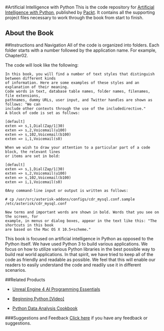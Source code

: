 #Artificial Intelligence with Python
This is the code repository for [Artificial Intelligence with Python](https://www.packtpub.com/big-data-and-business-intelligence/artificial-intelligence-python?utm_source=github&utm_medium=repository&utm_campaign=9781786464392), published by [Packt](https://www.packtpub.com/?utm_source=github). It contains all the supporting project files necessary to work through the book from start to finish.
## About the Book

##Instructions and Navigation
All of the code is organized into folders. Each folder starts with a number followed by the application name. For example, Chapter02.



The code will look like the following:
```
In this book, you will find a number of text styles that distinguish between different kinds
of information. Here are some examples of these styles and an explanation of their meaning.
Code words in text, database table names, folder names, filenames, file extensions,
pathnames, dummy URLs, user input, and Twitter handles are shown as follows: "We can
include other contexts through the use of the includedirective."
A block of code is set as follows:

[default]
exten => s,1,Dial(Zap/1|30)
exten => s,2,Voicemail(u100)
exten => s,102,Voicemail(b100)
exten => i,1,Voicemail(s0)

When we wish to draw your attention to a particular part of a code block, the relevant lines
or items are set in bold:

[default]
exten => s,1,Dial(Zap/1|30)
exten => s,2,Voicemail(u100)
exten => s,102,Voicemail(b100)
exten => i,1,Voicemail(s0)

0Any command-line input or output is written as follows:

# cp /usr/src/asterisk-addons/configs/cdr_mysql.conf.sample
/etc/asterisk/cdr_mysql.conf

New terms and important words are shown in bold. Words that you see on the screen, for
example, in menus or dialog boxes, appear in the text like this: "The shortcuts in this book
are based on the Mac OS X 10.5+scheme."
```

This book is focused on artificial intelligence in Python as opposed to the Python itself. We have used Python 3 to build various applications. We focus on how to utilize various Python libraries in the best possible way to build real world applications. In that spirit, we have tried to keep all of the code as friendly and readable as possible. We feel that this will enable our readers to easily understand the code and readily use it in different scenarios.

##Related Products
* [Unreal Engine 4 AI Programming Essentials](https://www.packtpub.com/game-development/unreal-engine-4-ai-programming-essentials?utm_source=github&utm_medium=repository&utm_campaign=9781784393120)

* [Beginning Python [Video]](https://www.packtpub.com/application-development/beginning-python-video?utm_source=github&utm_medium=repository&utm_campaign=9781786468994)

* [Python Data Analysis Cookbook](https://www.packtpub.com/big-data-and-business-intelligence/python-data-analysis-cookbook?utm_source=github&utm_medium=repository&utm_campaign=9781785282287)

###Suggestions and Feedback
[Click here](https://docs.google.com/forms/d/e/1FAIpQLSe5qwunkGf6PUvzPirPDtuy1Du5Rlzew23UBp2S-P3wB-GcwQ/viewform) if you have any feedback or suggestions.
